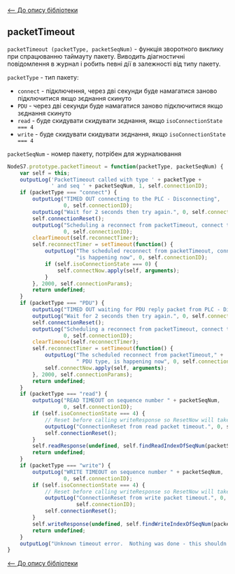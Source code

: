 [<-- До опису бібліотеки](README.md) 

## packetTimeout

`packetTimeout (packetType, packetSeqNum)` - функція зворотного виклику при спрацюванню таймауту пакету. Виводить діагностичні повідомлення в журнал і робить певні дії в залежності від типу пакету. 

`packetType` - тип пакету:

- `connect` - підключення, через дві секунди буде намагатися заново підключитися якщо зєднання скинуто
- `PDU` - через дві секунди буде намагатися заново підключитися якщо зєднання скинуто
- `read` - буде скидувати скидувати зєднання, якщо `isoConnectionState === 4`
- `write`  - буде скидувати скидувати зєднання, якщо `isoConnectionState === 4`

`packetSeqNum` - номер пакету, потрібен для журналювання



```js
NodeS7.prototype.packetTimeout = function(packetType, packetSeqNum) {
	var self = this;
	outputLog('PacketTimeout called with type ' + packetType + 
              ' and seq ' + packetSeqNum, 1, self.connectionID);
	if (packetType === "connect") {
		outputLog("TIMED OUT connecting to the PLC - Disconnecting", 
                  0, self.connectionID);
		outputLog("Wait for 2 seconds then try again.", 0, self.connectionID);
		self.connectionReset();
		outputLog("Scheduling a reconnect from packetTimeout, connect type", 
                  0, self.connectionID);
		clearTimeout(self.reconnectTimer);
		self.reconnectTimer = setTimeout(function() {
			outputLog("The scheduled reconnect from packetTimeout, connect type," + 
                      "is happening now", 0, self.connectionID);
			if (self.isoConnectionState === 0) {
				self.connectNow.apply(self, arguments);
			}
		}, 2000, self.connectionParams);
		return undefined;
	}
	if (packetType === "PDU") {
		outputLog("TIMED OUT waiting for PDU reply packet from PLC - Disconnecting");
		outputLog("Wait for 2 seconds then try again.", 0, self.connectionID);
		self.connectionReset();
		outputLog("Scheduling a reconnect from packetTimeout, connect type", 
                  0, self.connectionID);
		clearTimeout(self.reconnectTimer);
		self.reconnectTimer = setTimeout(function() {
			outputLog("The scheduled reconnect from packetTimeout," +
                      " PDU type, is happening now", 0, self.connectionID);
			self.connectNow.apply(self, arguments);
		}, 2000, self.connectionParams);
		return undefined;
	}
	if (packetType === "read") {
		outputLog("READ TIMEOUT on sequence number " + packetSeqNum, 
                  0, self.connectionID);
		if (self.isoConnectionState === 4) { 
            // Reset before calling writeResponse so ResetNow will take place this cycle 
			outputLog("ConnectionReset from read packet timeout.", 0, self.connectionID);
			self.connectionReset();
		}
		self.readResponse(undefined, self.findReadIndexOfSeqNum(packetSeqNum));
		return undefined;
	}
	if (packetType === "write") {
		outputLog("WRITE TIMEOUT on sequence number " + packetSeqNum, 
                  0, self.connectionID);
		if (self.isoConnectionState === 4) { 
            // Reset before calling writeResponse so ResetNow will take place this cycle 
			outputLog("ConnectionReset from write packet timeout.", 0,
                      self.connectionID);
			self.connectionReset();
		}
		self.writeResponse(undefined, self.findWriteIndexOfSeqNum(packetSeqNum));
		return undefined;
	}
	outputLog("Unknown timeout error.  Nothing was done - this shouldn't happen.");
}
```





[<-- До опису бібліотеки](README.md) 





